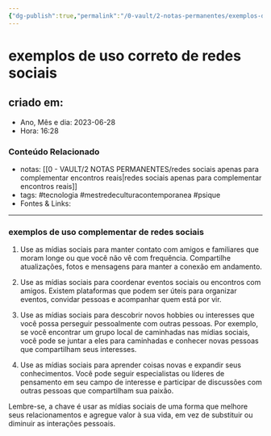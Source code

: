 ```yaml
---
{"dg-publish":true,"permalink":"/0-vault/2-notas-permanentes/exemplos-de-uso-correto-de-redes-sociais/","tags":["permanente","tecnologia","mestredeculturacontemporanea","psique"],"dgHomeLink":true,"dgShowLocalGraph":true,"dgShowFileTree":true,"dgEnableSearch":true}
---
```


# exemplos de uso correto de redes sociais

## criado em: 
-  Ano, Mês e dia: 2023-06-28
- Hora: 16:28

### Conteúdo Relacionado
- notas: [[0 - VAULT/2 NOTAS PERMANENTES/redes sociais apenas para complementar encontros reais\|redes sociais apenas para complementar encontros reais]]
- tags: #tecnologia #mestredeculturacontemporanea #psique 
- Fontes & Links: 
---

### exemplos de uso complementar de redes sociais

1. Use as mídias sociais para manter contato com amigos e familiares que moram longe ou que você não vê com frequência. Compartilhe atualizações, fotos e mensagens para manter a conexão em andamento.
    
2. Use as mídias sociais para coordenar eventos sociais ou encontros com amigos. Existem plataformas que podem ser úteis para organizar eventos, convidar pessoas e acompanhar quem está por vir.
    
3. Use as mídias sociais para descobrir novos hobbies ou interesses que você possa perseguir pessoalmente com outras pessoas. Por exemplo, se você encontrar um grupo local de caminhadas nas mídias sociais, você pode se juntar a eles para caminhadas e conhecer novas pessoas que compartilham seus interesses.
    
4. Use as mídias sociais para aprender coisas novas e expandir seus conhecimentos. Você pode seguir especialistas ou líderes de pensamento em seu campo de interesse e participar de discussões com outras pessoas que compartilham sua paixão.

Lembre-se, a chave é usar as mídias sociais de uma forma que melhore seus relacionamentos e agregue valor à sua vida, em vez de substituir ou diminuir as interações pessoais.